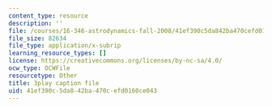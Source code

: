 ```yaml
---
content_type: resource
description: ''
file: /courses/16-346-astrodynamics-fall-2008/41ef390c5da842ba470cefd0160ce043_SJI-SAs1Rnk.srt
file_size: 82634
file_type: application/x-subrip
learning_resource_types: []
license: https://creativecommons.org/licenses/by-nc-sa/4.0/
ocw_type: OCWFile
resourcetype: Other
title: 3play caption file
uid: 41ef390c-5da8-42ba-470c-efd0160ce043
---
```

